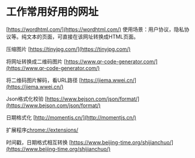 # 工作常用好用的网址

[https://wordhtml.com/](https://wordhtml.com/) 使用场景：用户协议，隐私协议等。纯文本的页面，可直接在该网址转换成HTML页面。

压缩图片 [https://tinyjpg.com/](https://tinyjpg.com/)

将网址转换成二维码图片 [https://www.qr-code-generator.com/](https://www.qr-code-generator.com/)

将二维码图片解码，看URL路径 [https://jiema.wwei.cn/](https://jiema.wwei.cn/)

Json格式化校验 [https://www.bejson.com/json/format/](https://www.bejson.com/json/format/)

日期格式化 [http://momentjs.cn/](http://momentjs.cn/)

扩展程序[chrome://extensions/](chrome://extensions/) 

时间戳，日期格式相互转换 [https://www.beijing-time.org/shijianchuo/](https://www.beijing-time.org/shijianchuo/)


